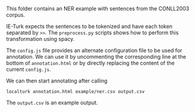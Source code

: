 This folder contains an NER example with sentences from the CONLL2003 corpus.

IE-Turk expects the sentences to be tokenized and have each token separated by `>>`. 
The `preprocess.py` scripts shows how to perform this transformation using spacy.

The `config.js` file provides an alternate configuration file to be used for annotation.
We can use it by uncommenting the corresponding line at the bottom of `annotation.html` or by directly replacing the content of the current `config.js`.

We can then start annotating after calling

```
localturk annotation.html example/ner.csv output.csv
```

The `output.csv` is an example output.
